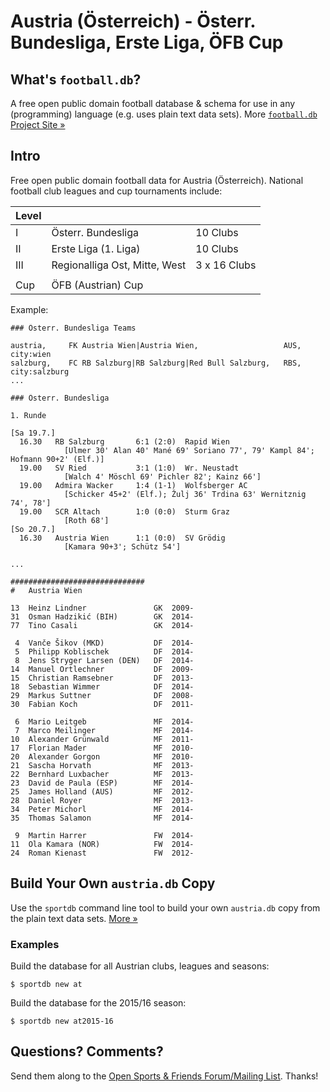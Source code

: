 # Austria (Österreich) - Österr. Bundesliga, Erste Liga, ÖFB Cup


## What's `football.db`?

A free open public domain football database & schema
for use in any (programming) language (e.g. uses plain text data sets).
More [`football.db` Project Site »](http://openfootball.github.io)

## Intro

Free open public domain football data for Austria (Österreich).
National football club leagues and cup tournaments include:

| Level |                                  |               |
| ----- | -------------------------------- | ------------- |
| I     |  Österr. Bundesliga              |  10 Clubs     |
| II    |  Erste Liga (1. Liga)            |  10 Clubs     |
| III   |  Regionalliga Ost, Mitte, West   |  3 x 16 Clubs |
|       |
| Cup   |  ÖFB (Austrian) Cup |


Example:

~~~
### Österr. Bundesliga Teams

austria,     FK Austria Wien|Austria Wien,                   AUS,  city:wien
salzburg,    FC RB Salzburg|RB Salzburg|Red Bull Salzburg,   RBS,  city:salzburg
...
~~~

~~~
### Österr. Bundesliga

1. Runde

[Sa 19.7.]
  16.30   RB Salzburg       6:1 (2:0)  Rapid Wien
            [Ulmer 30' Alan 40' Mané 69' Soriano 77', 79' Kampl 84'; Hofmann 90+2' (Elf.)]
  19.00   SV Ried           3:1 (1:0)  Wr. Neustadt
            [Walch 4' Möschl 69' Pichler 82'; Kainz 66']
  19.00   Admira Wacker     1:4 (1-1)  Wolfsberger AC
            [Schicker 45+2' (Elf.); Žulj 36' Trdina 63' Wernitznig 74', 78']
  19.00   SCR Altach        1:0 (0:0)  Sturm Graz
            [Roth 68']
[So 20.7.]
  16.30   Austria Wien      1:1 (0:0)  SV Grödig
            [Kamara 90+3'; Schütz 54']

...
~~~

~~~
##############################
#   Austria Wien

13  Heinz Lindner               GK  2009-
31  Osman Hadzikić (BIH)        GK  2014-
77  Tino Casali                 GK  2014-

 4  Vanče Šikov (MKD)           DF  2014-
 5  Philipp Koblischek          DF  2014-
 8  Jens Stryger Larsen (DEN)   DF  2014-
14  Manuel Ortlechner           DF  2009-
15  Christian Ramsebner         DF  2013-
18  Sebastian Wimmer            DF  2014-
29  Markus Suttner              DF  2008-
30  Fabian Koch                 DF  2011-

 6  Mario Leitgeb               MF  2014-
 7  Marco Meilinger             MF  2014-
10  Alexander Grünwald          MF  2011-
17  Florian Mader               MF  2010-
20  Alexander Gorgon            MF  2010-
21  Sascha Horvath              MF  2013-
22  Bernhard Luxbacher          MF  2013-
23  David de Paula (ESP)        MF  2014-
25  James Holland (AUS)         MF  2012-
28  Daniel Royer                MF  2013-
34  Peter Michorl               MF  2014-
35  Thomas Salamon              MF  2014-

 9  Martin Harrer               FW  2014-
11  Ola Kamara (NOR)            FW  2014-
24  Roman Kienast               FW  2012-
~~~


## Build Your Own `austria.db` Copy

Use the `sportdb` command line tool to build your own `austria.db` copy
from the plain text data sets. [More »](https://github.com/openfootball/datafile)

### Examples

Build the database for all Austrian clubs, leagues and seasons:

    $ sportdb new at

Build the database for the 2015/16 season:

    $ sportdb new at2015-16


## Questions? Comments?

Send them along to the
[Open Sports & Friends Forum/Mailing List](http://groups.google.com/group/opensport).
Thanks!

